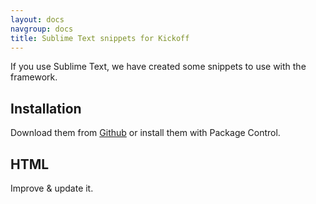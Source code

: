 ```yaml
---
layout: docs
navgroup: docs
title: Sublime Text snippets for Kickoff
---
```


If you use Sublime Text, we have created some snippets to use with the framework.

## Installation

Download them from [Github]() or install them with Package Control.

## HTML

Improve & update it.
